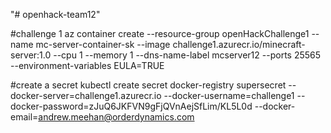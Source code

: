 "# openhack-team12" 

#challenge 1
az container create --resource-group openHackChallenge1 --name mc-server-container-sk --image challenge1.azurecr.io/minecraft-server:1.0 --cpu 1 --memory 1 --dns-name-label mcserver12 --ports 25565 --environment-variables EULA=TRUE


#create a secret
kubectl create secret docker-registry supersecret --docker-server=challenge1.azurecr.io --docker-username=challenge1 --docker-password=zJuQ6JKFVN9gFjQVnAejSfLim/KL5L0d --docker-email=andrew.meehan@orderdynamics.com
